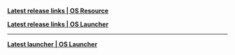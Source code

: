 
**[ Latest release links | OS Resource ](https://hk4e-launcher-static.hoyoverse.com/hk4e_global/mdk/launcher/api/resource?launcher_id=10&key=gcStgarh&channel_id=1&sub_channel_id=3)**

**[ Latest release links | OS Launcher ](https://sg-public-api.hoyoverse.com/event/download_porter/time_link/ys_global/genshinimpactpc/default)**

-----

**[ Latest launcher | OS Launcher ](https://sg-public-api.hoyoverse.com/event/download_porter/link/ys_global/genshinimpactpc/default)**
